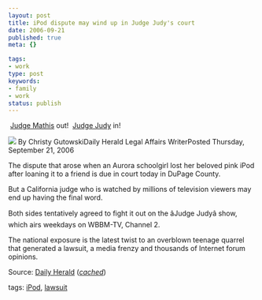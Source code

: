 ```yaml
---
layout: post
title: iPod dispute may wind up in Judge Judy's court
date: 2006-09-21
published: true
meta: {}

tags:
- work
type: post
keywords:
- family
- work
status: publish
---
```



 [Judge Mathis](http://blog.andyeick.com/2006/08/31/Almost+Settled+The+IPod+Dispute+On+Judge+Mathis+TV+Show.aspx) out!  [Judge Judy](http://www.dailyherald.com/search/printstory.asp?id=229892) in!

 <!-- blockquote  -->

![](http://media.eick.us/2011/05/judgejudy.jpg) By Christy GutowskiDaily Herald Legal Affairs WriterPosted Thursday, September 21, 2006



The dispute that arose when an Aurora schoolgirl lost her beloved pink iPod after loaning it to a friend is due in court today in DuPage County.



But a California judge who is watched by millions of television viewers may end up having the final word.



Both sides tentatively agreed to fight it out on the âJudge Judyâ show, which airs weekdays on WBBM-TV, Channel 2.



The national exposure is the latest twist to an overblown teenage quarrel that generated a lawsuit, a media frenzy and thousands of Internet forum opinions.

<!-- endblockquote  -->

Source: [Daily Herald](http://www.dailyherald.com/search/printstory.asp?id=229892) ([_cached_](http://www.andyeick.com/_blogMedia/DailyHeraldJudgeJudy.mht))



tags: [iPod](http://technorati.com/tag/iPod), [lawsuit](http://technorati.com/tag/lawsuit)

